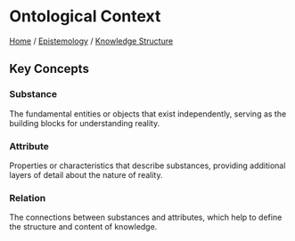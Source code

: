 # Ontological Context

[Home](../../../../README.md) / [Epistemology](../../../../epistemology/README.md) / [Knowledge Structure](../../../epistemology/knowledge_structure/README.md)

## Key Concepts

### Substance

The fundamental entities or objects that exist independently, serving as the building blocks for understanding reality.

### Attribute

Properties or characteristics that describe substances, providing additional layers of detail about the nature of reality.

### Relation

The connections between substances and attributes, which help to define the structure and content of knowledge.

